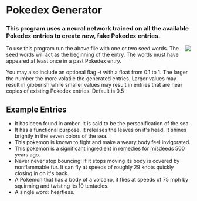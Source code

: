 # Pokedex Generator

### This program uses a neural network trained on all the available Pokedex entries to create new, fake Pokedex entries.

<img align='right' src='https://upload.wikimedia.org/wikipedia/en/9/92/Pok%C3%A9mon_episode_1_screenshot.png'/>

To use this program run the above file with one or two seed words. The seed words will act as the beginning of the entry. The words must have appeared at least once in a past Pokedex entry. 

You may also include an optional flag -t with a float from 0.1 to 1. The larger the number the more volatile the generated entries. Larger values may result in gibberish while smaller values may result in entries that are near copies of existing Pokedex entries. Default is 0.5

## Example Entries

* It has been found in amber. It is said to be the personification of the sea.
* It has a functional purpose. It releases the leaves on it's head. It shines brightly in the seven colors of the sea.
* This pokemon is known to fight and make a weary body feel invigorated.
* This pokemon is a significant ingredient in remedies for misdeeds 500 years ago.
* Never never stop bouncing! If it stops moving its body is covered by nonflammable fur. It can fly at speeds of roughly 29 knots quickly closing in on it's back.
* A Pokemon that has a body of a volcano, it flies at speeds of 75 mph by squirming and twisting its 10 tentacles.
* A single word: heartless.
